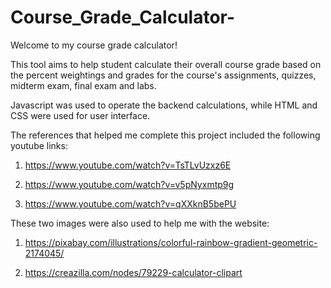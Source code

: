 # Course_Grade_Calculator-

Welcome to my course grade calculator! 

This tool aims to help student calculate their overall course grade based on the percent weightings and grades for the course's assignments, quizzes, midterm exam, final exam and labs. 

Javascript was used to operate the backend calculations, while HTML and CSS were used for user interface. 

The references that helped me complete this project included the following youtube links:

1. https://www.youtube.com/watch?v=TsTLvUzxz6E

2. https://www.youtube.com/watch?v=v5pNyxmtp9g

3. https://www.youtube.com/watch?v=qXXknB5bePU

These two images were also used to help me with the website:

1. https://pixabay.com/illustrations/colorful-rainbow-gradient-geometric-2174045/

2. https://creazilla.com/nodes/79229-calculator-clipart

